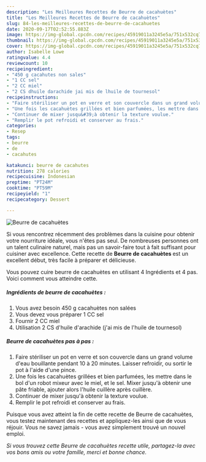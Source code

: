```yaml
---
description: "Les Meilleures Recettes de Beurre de cacahuètes"
title: "Les Meilleures Recettes de Beurre de cacahuètes"
slug: 84-les-meilleures-recettes-de-beurre-de-cacahuetes
date: 2020-09-17T02:52:55.883Z
image: https://img-global.cpcdn.com/recipes/45919011a3245e5a/751x532cq70/beurre-de-cacahuetes-photo-principale-de-la-recette.jpg
thumbnail: https://img-global.cpcdn.com/recipes/45919011a3245e5a/751x532cq70/beurre-de-cacahuetes-photo-principale-de-la-recette.jpg
cover: https://img-global.cpcdn.com/recipes/45919011a3245e5a/751x532cq70/beurre-de-cacahuetes-photo-principale-de-la-recette.jpg
author: Isabelle Lowe
ratingvalue: 4.4
reviewcount: 10
recipeingredient:
- "450 g cacahutes non sales"
- "1 CC sel"
- "2 CC miel"
- "2 CS dhuile darachide jai mis de lhuile de tournesol"
recipeinstructions:
- "Faire stériliser un pot en verre et son couvercle dans un grand volume d&#39;eau bouillante pendant 10 à 20 minutes. Laisser refroidir, ou sortir le pot à l&#39;aide d&#39;une pince."
- "Une fois les cacahuètes grillées et bien parfumées, les mettre dans le bol d&#39;un robot mixeur avec le miel, et le sel. Mixer jusqu&#39;à obtenir une pâte friable, ajouter alors l&#39;huile cuillère après cuillère."
- "Continuer de mixer jusqu&#39;à obtenir la texture voulue."
- "Remplir le pot refroidi et conserver au frais."
categories:
- Resep
tags:
- beurre
- de
- cacahutes

katakunci: beurre de cacahutes 
nutrition: 278 calories
recipecuisine: Indonesian
preptime: "PT24M"
cooktime: "PT59M"
recipeyield: "1"
recipecategory: Dessert

---
```



![Beurre de cacahuètes](https://img-global.cpcdn.com/recipes/45919011a3245e5a/751x532cq70/beurre-de-cacahuetes-photo-principale-de-la-recette.jpg)

Si vous rencontrez récemment des problèmes dans la cuisine pour obtenir votre nourriture idéale, vous n'êtes pas seul. De nombreuses personnes ont un talent culinaire naturel, mais pas un savoir-faire tout à fait suffisant pour cuisiner avec excellence. Cette recette de <strong> Beurre de cacahuètes </strong> est un excellent début, très facile à préparer et délicieuse.

<!--inarticleads1-->

Vous pouvez cuire beurre de cacahuètes en utilisant 4 Ingrédients et 4 pas. Voici comment vous atteindre cette.

##### Ingrédients de beurre de cacahuètes :

1. Vous avez besoin 450 g cacahuètes non salées
1. Vous devez vous préparer 1 CC sel
1. Fournir 2 CC miel
1. Utilisation 2 CS d&#39;huile d&#39;arachide (j&#39;ai mis de l&#39;huile de tournesol)




<!--inarticleads2-->

##### Beurre de cacahuètes pas à pas :

1. Faire stériliser un pot en verre et son couvercle dans un grand volume d&#39;eau bouillante pendant 10 à 20 minutes. Laisser refroidir, ou sortir le pot à l&#39;aide d&#39;une pince.
1. Une fois les cacahuètes grillées et bien parfumées, les mettre dans le bol d&#39;un robot mixeur avec le miel, et le sel. Mixer jusqu&#39;à obtenir une pâte friable, ajouter alors l&#39;huile cuillère après cuillère.
1. Continuer de mixer jusqu&#39;à obtenir la texture voulue.
1. Remplir le pot refroidi et conserver au frais.




<!--inarticleads1-->

<p>
Puisque vous avez atteint la fin de cette recette de Beurre de cacahuètes, vous testez maintenant des recettes et appliquez-les ainsi que de vous réjouir. Vous ne savez jamais - vous avez simplement trouvé un nouvel emploi.
</p>

<p>
<i>Si vous trouvez cette Beurre de cacahuètes recette utile, partagez-la avec vos bons amis ou votre famille, merci et bonne chance.</i>
</p>
